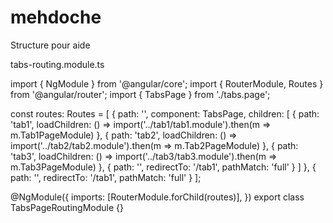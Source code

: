 # mehdoche

Structure pour aide

tabs-routing.module.ts


import { NgModule } from '@angular/core';
import { RouterModule, Routes } from '@angular/router';
import { TabsPage } from './tabs.page';

const routes: Routes = [
  {
    path: '',
    component: TabsPage,
    children: [
      {
        path: 'tab1',
        loadChildren: () => import('../tab1/tab1.module').then(m => m.Tab1PageModule)
      },
      {
        path: 'tab2',
        loadChildren: () => import('../tab2/tab2.module').then(m => m.Tab2PageModule)
      },
      {
        path: 'tab3',
        loadChildren: () => import('../tab3/tab3.module').then(m => m.Tab3PageModule)
      },
      {
        path: '',
        redirectTo: '/tab1',
        pathMatch: 'full'
      }
    ]
  },
  {
    path: '',
    redirectTo: '/tab1',
    pathMatch: 'full'
  }
];

@NgModule({
  imports: [RouterModule.forChild(routes)],
})
export class TabsPageRoutingModule {}
